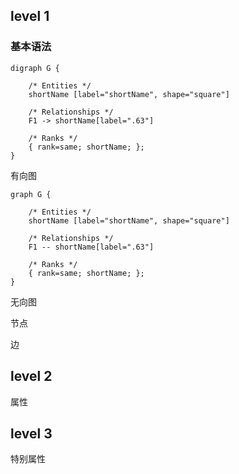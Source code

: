 ## level 1
### 基本语法
```gv
digraph G {

    /* Entities */
    shortName [label="shortName", shape="square"]
    
    /* Relationships */
    F1 -> shortName[label=".63"]

    /* Ranks */
    { rank=same; shortName; };
}
```
有向图
```gv
graph G {

    /* Entities */
    shortName [label="shortName", shape="square"]
    
    /* Relationships */
    F1 -- shortName[label=".63"]

    /* Ranks */
    { rank=same; shortName; };
}
```

无向图

节点

边


## level 2
属性

## level 3
特别属性